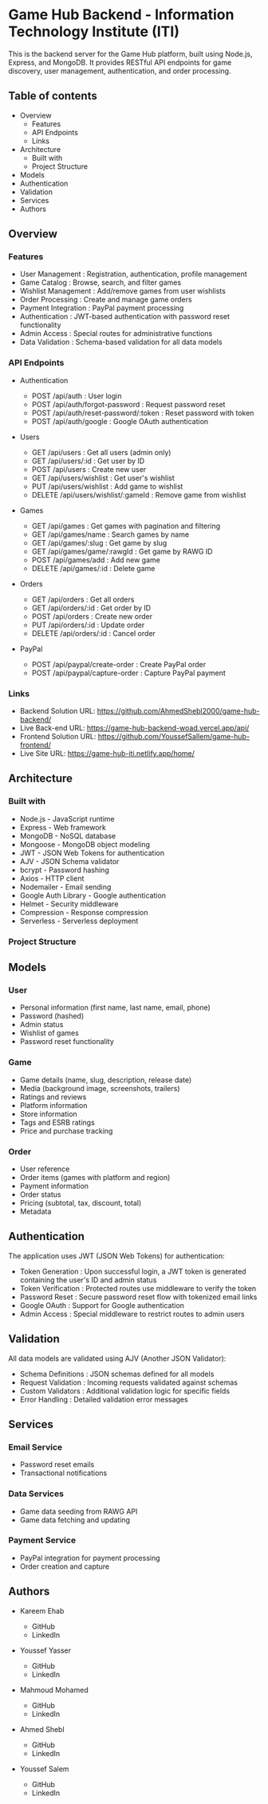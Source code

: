 # Game Hub Backend - Information Technology Institute (ITI)

This is the backend server for the Game Hub platform, built using Node.js, Express, and MongoDB. It provides RESTful API endpoints for game discovery, user management, authentication, and order processing.

## Table of contents

- Overview
  - Features
  - API Endpoints
  - Links
- Architecture
  - Built with
  - Project Structure
- Models
- Authentication
- Validation
- Services
- Authors

## Overview

### Features

- User Management : Registration, authentication, profile management
- Game Catalog : Browse, search, and filter games
- Wishlist Management : Add/remove games from user wishlists
- Order Processing : Create and manage game orders
- Payment Integration : PayPal payment processing
- Authentication : JWT-based authentication with password reset functionality
- Admin Access : Special routes for administrative functions
- Data Validation : Schema-based validation for all data models

### API Endpoints

- Authentication

  - POST /api/auth : User login
  - POST /api/auth/forgot-password : Request password reset
  - POST /api/auth/reset-password/:token : Reset password with token
  - POST /api/auth/google : Google OAuth authentication

- Users

  - GET /api/users : Get all users (admin only)
  - GET /api/users/:id : Get user by ID
  - POST /api/users : Create new user
  - GET /api/users/wishlist : Get user's wishlist
  - PUT /api/users/wishlist : Add game to wishlist
  - DELETE /api/users/wishlist/:gameId : Remove game from wishlist

- Games

  - GET /api/games : Get games with pagination and filtering
  - GET /api/games/name : Search games by name
  - GET /api/games/:slug : Get game by slug
  - GET /api/games/game/:rawgId : Get game by RAWG ID
  - POST /api/games/add : Add new game
  - DELETE /api/games/:id : Delete game

- Orders

  - GET /api/orders : Get all orders
  - GET /api/orders/:id : Get order by ID
  - POST /api/orders : Create new order
  - PUT /api/orders/:id : Update order
  - DELETE /api/orders/:id : Cancel order

- PayPal

  - POST /api/paypal/create-order : Create PayPal order
  - POST /api/paypal/capture-order : Capture PayPal payment

### Links

- Backend Solution URL: https://github.com/AhmedShebl2000/game-hub-backend/
- Live Back-end URL: https://game-hub-backend-woad.vercel.app/api/
- Frontend Solution URL: https://github.com/YoussefSallem/game-hub-frontend/
- Live Site URL: https://game-hub-iti.netlify.app/home/

## Architecture

### Built with

- Node.js - JavaScript runtime
- Express - Web framework
- MongoDB - NoSQL database
- Mongoose - MongoDB object modeling
- JWT - JSON Web Tokens for authentication
- AJV - JSON Schema validator
- bcrypt - Password hashing
- Axios - HTTP client
- Nodemailer - Email sending
- Google Auth Library - Google authentication
- Helmet - Security middleware
- Compression - Response compression
- Serverless - Serverless deployment

### Project Structure

## Models

### User

- Personal information (first name, last name, email, phone)
- Password (hashed)
- Admin status
- Wishlist of games
- Password reset functionality

### Game

- Game details (name, slug, description, release date)
- Media (background image, screenshots, trailers)
- Ratings and reviews
- Platform information
- Store information
- Tags and ESRB ratings
- Price and purchase tracking

### Order

- User reference
- Order items (games with platform and region)
- Payment information
- Order status
- Pricing (subtotal, tax, discount, total)
- Metadata

## Authentication

The application uses JWT (JSON Web Tokens) for authentication:

- Token Generation : Upon successful login, a JWT token is generated containing the user's ID and admin status
- Token Verification : Protected routes use middleware to verify the token
- Password Reset : Secure password reset flow with tokenized email links
- Google OAuth : Support for Google authentication
- Admin Access : Special middleware to restrict routes to admin users

## Validation

All data models are validated using AJV (Another JSON Validator):

- Schema Definitions : JSON schemas defined for all models
- Request Validation : Incoming requests validated against schemas
- Custom Validators : Additional validation logic for specific fields
- Error Handling : Detailed validation error messages

## Services

### Email Service

- Password reset emails
- Transactional notifications

### Data Services

- Game data seeding from RAWG API
- Game data fetching and updating

### Payment Service

- PayPal integration for payment processing
- Order creation and capture

## Authors

- Kareem Ehab

  - GitHub
  - LinkedIn

- Youssef Yasser

  - GitHub
  - LinkedIn

- Mahmoud Mohamed

  - GitHub
  - LinkedIn

- Ahmed Shebl

  - GitHub
  - LinkedIn

- Youssef Salem

  - GitHub
  - LinkedIn
